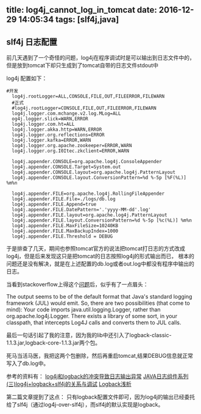 title: log4j_cannot_log_in_tomcat
date: 2016-12-29 14:05:34
tags: [slf4j,java]
---

## slf4j 日志配置

前几天遇到了一个奇怪的问题，log4j在程序调试时是可以输出到日志文件中的，但是放到tomcat下却只生成到了tomcat自带的日志文件stdout中

log4j 配置如下：

```
#开发
  log4j.rootLogger=ALL,CONSOLE,FILE,OUT,FILEERROR,FILEWARN
  #正式
  #log4j.rootLogger=CONSOLE,FILE,OUT,FILEERROR,FILEWARN
  log4j.logger.com.mchange.v2.log.MLog=ALL
  og4j.logger.slick=WARN,ERROR
  log4j.logger.com.ht=ALL
  log4j.logger.akka.http=WARN,ERROR
  log4j.logger.org.reflections=ERROR
  log4j.logger.kafka=ERROR,WARN
  log4j.logger.org.apache.zookeeper=ERROR,WARN
  log4j.logger.org.I0Itec.zkclient=ERROR,WARN

  log4j.appender.CONSOLE=org.apache.log4j.ConsoleAppender
  log4j.appender.CONSOLE.Target=System.out
  log4j.appender.CONSOLE.layout=org.apache.log4j.PatternLayout
  log4j.appender.CONSOLE.layout.ConversionPattern=%d %-5p [%F(%L)] %m%n

  log4j.appender.FILE=org.apache.log4j.RollingFileAppender  
  log4j.appender.FILE.File=./logs/db.log
  log4j.appender.FILE.Append=true
  log4j.appender.FILE.DatePattern='.'yyyy-MM-dd'.log'
  log4j.appender.FILE.layout=org.apache.log4j.PatternLayout
  log4j.appender.FILE.layout.ConversionPattern=%d %-5p [%c(%L)] %m%n
  log4j.appender.FILE.MaxFileSize=10240KB
  log4j.appender.FILE.MaxBackupIndex=1000
  log4j.appender.FILE.Threshold = DEBUG

```

于是排查了几天，期间也参照tomcat官方的说法把tomcat打日志的方式改成log4j，但是后来发现这只是把tomcat的日志按照log4j的形式输出而已，
根本的问题还是没有解决，就是在上述配置的db.log或者out.log中都没有程序中输出的日志。

当看到stackoverflow上得这个[问题](http://stackoverflow.com/questions/24356319/log4j-creates-log-file-but-does-not-write-to-it)后，似乎有了一点眉头：

The output seems to be of the default format that Java's standard logging framework (JUL) would emit.
So, there are two possibilities (that come to mind):
Your code imports java.util.logging.Logger, rather than org.apache.log4j.Logger.
There exists a library of some sort, in your classpath, that intercepts Log4J calls and converts them to JUL calls.

最后一句话引起了我的注意，因为我的lib中还引入了logback-classic-1.1.3.jar,logback-core-1.1.3.jar两个包。

死马当活马医，我把这两个包删除，然后再重启tomcat,结果DEBUG信息就正常写入了db.log中。

参考的资料有：
[log4j和logback的冲突导致日志输出异常](http://www.tuicool.com/articles/VF32uye)
[JAVA日志组件系列(三)log4j+logback+slf4j的关系与调试](http://phl.iteye.com/blog/2021461)
[Logback浅析](http://www.cnblogs.com/yongze103/archive/2012/05/05/2484753.html)

第二篇文章提到了这点：
只有logback配置文件即可，因为log4j的输出已经委托给了slf4j（通过log4j-over-slf4j），而slf4j的默认实现是logback。
